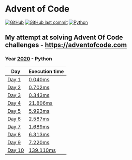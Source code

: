 # Advent of Code

[![GitHub](https://img.shields.io/github/license/Noettore/AdventOfCode)](./LICENSE)
[![GitHub last commit](https://img.shields.io/github/last-commit/Noettore/AdventOfCode)](https://github.com/Noettore/AdventOfCode/commit/master)
[![Python](https://github.com/Noettore/AdventOfCode/workflows/Python/badge.svg)](https://github.com/Noettore/AdventOfCode/actions?query=workflow%3APython)

## My attempt at solving Advent Of Code challenges - https://adventofcode.com

### Year [2020](https://adventofcode.com/2020/) - Python

| Day                                            | Execution time                                 |
| ---------------------------------------------- | ---------------------------------------------- |
| [Day 1](https://adventofcode.com/2020/day/1)   | [0.040ms](./2020-python/solutions/day_1.py)    |
| [Day 2](https://adventofcode.com/2020/day/2)   | [0.702ms](./2020-python/solutions/day_2.py)    |
| [Day 3](https://adventofcode.com/2020/day/3)   | [0.343ms](./2020-python/solutions/day_3.py)    |
| [Day 4](https://adventofcode.com/2020/day/4)   | [21.806ms](./2020-python/solutions/day_4.py)   |
| [Day 5](https://adventofcode.com/2020/day/5)   | [5.993ms](./2020-python/solutions/day_5.py)    |
| [Day 6](https://adventofcode.com/2020/day/6)   | [2.587ms](./2020-python/solutions/day_6.py)    |
| [Day 7](https://adventofcode.com/2020/day/7)   | [1.689ms](./2020-python/solutions/day_7.py)    |
| [Day 8](https://adventofcode.com/2020/day/8)   | [6.313ms](./2020-python/solutions/day_8.py)    |
| [Day 9](https://adventofcode.com/2020/day/9)   | [7.220ms](./2020-python/solutions/day_9.py)    |
| [Day 10](https://adventofcode.com/2020/day/10) | [139.110ms](./2020-python/solutions/day_10.py) |
